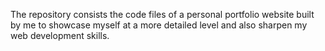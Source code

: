 The repository consists the code files of a personal portfolio website built by me to showcase myself at a more detailed level and also sharpen my web development skills.

